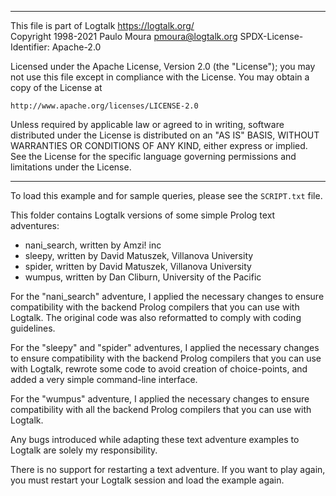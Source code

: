 ________________________________________________________________________

This file is part of Logtalk <https://logtalk.org/>  
Copyright 1998-2021 Paulo Moura <pmoura@logtalk.org>
SPDX-License-Identifier: Apache-2.0

Licensed under the Apache License, Version 2.0 (the "License");
you may not use this file except in compliance with the License.
You may obtain a copy of the License at

    http://www.apache.org/licenses/LICENSE-2.0

Unless required by applicable law or agreed to in writing, software
distributed under the License is distributed on an "AS IS" BASIS,
WITHOUT WARRANTIES OR CONDITIONS OF ANY KIND, either express or implied.
See the License for the specific language governing permissions and
limitations under the License.
________________________________________________________________________


To load this example and for sample queries, please see the `SCRIPT.txt` 
file.

This folder contains Logtalk versions of some simple Prolog text
adventures:

- nani_search, written by Amzi! inc
- sleepy, written by David Matuszek, Villanova University
- spider, written by David Matuszek, Villanova University
- wumpus, written by Dan Cliburn, University of the Pacific

For the "nani_search" adventure, I applied the necessary changes to ensure
compatibility with the backend Prolog compilers that you can use with Logtalk.
The original code was also reformatted to comply with coding guidelines.

For the "sleepy" and "spider" adventures, I applied the necessary changes
to ensure compatibility with the backend Prolog compilers that you can use
with Logtalk, rewrote some code to avoid creation of choice-points, and
added a very simple command-line interface.

For the "wumpus" adventure, I applied the necessary changes to ensure
compatibility with all the backend Prolog compilers that you can use
with Logtalk.

Any bugs introduced while adapting these text adventure examples to
Logtalk are solely my responsibility.

There is no support for restarting a text adventure. If you want to play
again, you must restart your Logtalk session and load the example again.
